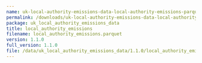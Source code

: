 ```yaml
---
name: uk-local-authority-emissions-data-local-authority-emissions-parquet
permalink: /downloads/uk-local-authority-emissions-data-local-authority-emissions-parquet/1_1_0
package: uk_local_authority_emissions_data
title: local_authority_emissions
filename: local_authority_emissions.parquet
version: 1.1.0
full_version: 1.1.0
file: /data/uk_local_authority_emissions_data/1.1.0/local_authority_emissions.parquet
---
```

